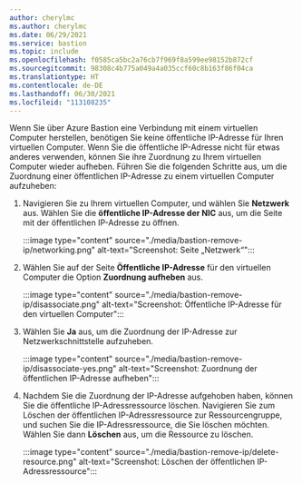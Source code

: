 ```yaml
---
author: cherylmc
ms.author: cherylmc
ms.date: 06/29/2021
ms.service: bastion
ms.topic: include
ms.openlocfilehash: f0585ca5bc2a76cb7f969f8a599ee98152b872cf
ms.sourcegitcommit: 98308c4b775a049a4a035ccf60c8b163f86f04ca
ms.translationtype: HT
ms.contentlocale: de-DE
ms.lasthandoff: 06/30/2021
ms.locfileid: "113108235"
---
```

Wenn Sie über Azure Bastion eine Verbindung mit einem virtuellen Computer herstellen, benötigen Sie keine öffentliche IP-Adresse für Ihren virtuellen Computer. Wenn Sie die öffentliche IP-Adresse nicht für etwas anderes verwenden, können Sie ihre Zuordnung zu Ihrem virtuellen Computer wieder aufheben. Führen Sie die folgenden Schritte aus, um die Zuordnung einer öffentlichen IP-Adresse zu einem virtuellen Computer aufzuheben:

1. Navigieren Sie zu Ihrem virtuellen Computer, und wählen Sie **Netzwerk** aus. Wählen Sie die **öffentliche IP-Adresse der NIC** aus, um die Seite mit der öffentlichen IP-Adresse zu öffnen.

   :::image type="content" source="./media/bastion-remove-ip/networking.png" alt-text="Screenshot: Seite „Netzwerk“":::

1. Wählen Sie auf der Seite **Öffentliche IP-Adresse** für den virtuellen Computer die Option **Zuordnung aufheben** aus.

   :::image type="content" source="./media/bastion-remove-ip/disassociate.png" alt-text="Screenshot: Öffentliche IP-Adresse für den virtuellen Computer":::

1. Wählen Sie **Ja** aus, um die Zuordnung der IP-Adresse zur Netzwerkschnittstelle aufzuheben.

   :::image type="content" source="./media/bastion-remove-ip/disassociate-yes.png" alt-text="Screenshot: Zuordnung der öffentlichen IP-Adresse aufheben":::

1. Nachdem Sie die Zuordnung der IP-Adresse aufgehoben haben, können Sie die öffentliche IP-Adressressource löschen. Navigieren Sie zum Löschen der öffentlichen IP-Adressressource zur Ressourcengruppe, und suchen Sie die IP-Adressressource, die Sie löschen möchten. Wählen Sie dann **Löschen** aus, um die Ressource zu löschen.

   :::image type="content" source="./media/bastion-remove-ip/delete-resource.png" alt-text="Screenshot: Löschen der öffentlichen IP-Adressressource":::